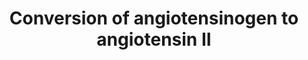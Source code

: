 ---
annotations:
- type: Pathway Ontology
  value: classic metabolic pathway
- type: Pathway Ontology
  value: angiotensin II signaling pathway
authors:
- LVreeswijk
- Fehrhart
- Eweitz
description: This pathway depicts the conversion of Angiotensinogen to Angiotensin
  II by enzymes of the Renin-Angiotensin-System (RAS) and Nonrenin-Angiotensin-System
  (NRAS).  The NRAS pathway includes both direct and indirect conversion.
last-edited: 2021-05-22
organisms:
- Homo sapiens
redirect_from:
- /index.php/Pathway:WP4818
- /instance/WP4818
schema-jsonld:
- '@context': https://schema.org/
  '@id': https://wikipathways.github.io/pathways/WP4818.html
  '@type': Dataset
  creator:
    '@type': Organization
    name: WikiPathways
  description: This pathway depicts the conversion of Angiotensinogen to Angiotensin
    II by enzymes of the Renin-Angiotensin-System (RAS) and Nonrenin-Angiotensin-System
    (NRAS).  The NRAS pathway includes both direct and indirect conversion.
  keywords:
  - ''
  - CMA1
  - ACE
  - CTSG
  - Angiotensin I
  - REN
  - Angiotensinogen
  - CTSD
  - human angiotensin II
  license: CC0
  name: Conversion of angiotensinogen to angiotensin II
seo: CreativeWork
title: Conversion of angiotensinogen to angiotensin II
wpid: WP4818
---
